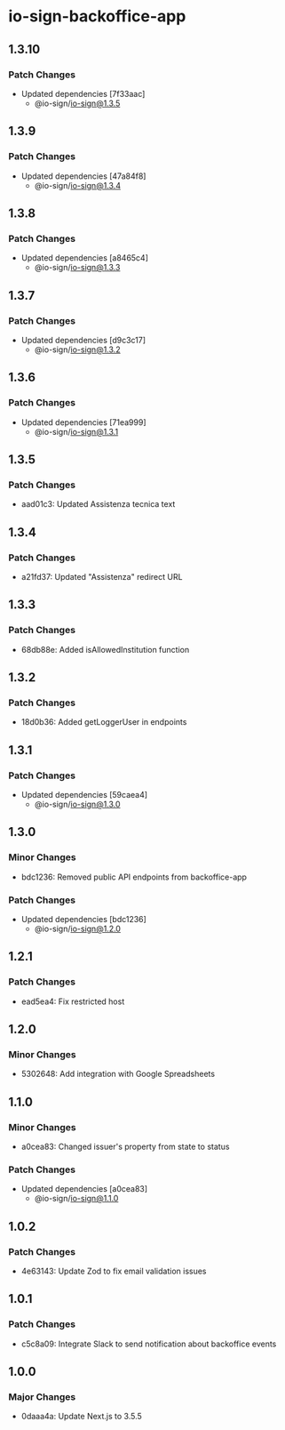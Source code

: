 # io-sign-backoffice-app

## 1.3.10

### Patch Changes

- Updated dependencies [7f33aac]
  - @io-sign/io-sign@1.3.5

## 1.3.9

### Patch Changes

- Updated dependencies [47a84f8]
  - @io-sign/io-sign@1.3.4

## 1.3.8

### Patch Changes

- Updated dependencies [a8465c4]
  - @io-sign/io-sign@1.3.3

## 1.3.7

### Patch Changes

- Updated dependencies [d9c3c17]
  - @io-sign/io-sign@1.3.2

## 1.3.6

### Patch Changes

- Updated dependencies [71ea999]
  - @io-sign/io-sign@1.3.1

## 1.3.5

### Patch Changes

- aad01c3: Updated Assistenza tecnica text

## 1.3.4

### Patch Changes

- a21fd37: Updated "Assistenza" redirect URL

## 1.3.3

### Patch Changes

- 68db88e: Added isAllowedInstitution function

## 1.3.2

### Patch Changes

- 18d0b36: Added getLoggerUser in endpoints

## 1.3.1

### Patch Changes

- Updated dependencies [59caea4]
  - @io-sign/io-sign@1.3.0

## 1.3.0

### Minor Changes

- bdc1236: Removed public API endpoints from backoffice-app

### Patch Changes

- Updated dependencies [bdc1236]
  - @io-sign/io-sign@1.2.0

## 1.2.1

### Patch Changes

- ead5ea4: Fix restricted host

## 1.2.0

### Minor Changes

- 5302648: Add integration with Google Spreadsheets

## 1.1.0

### Minor Changes

- a0cea83: Changed issuer's property from state to status

### Patch Changes

- Updated dependencies [a0cea83]
  - @io-sign/io-sign@1.1.0

## 1.0.2

### Patch Changes

- 4e63143: Update Zod to fix email validation issues

## 1.0.1

### Patch Changes

- c5c8a09: Integrate Slack to send notification about backoffice events

## 1.0.0

### Major Changes

- 0daaa4a: Update Next.js to 3.5.5
